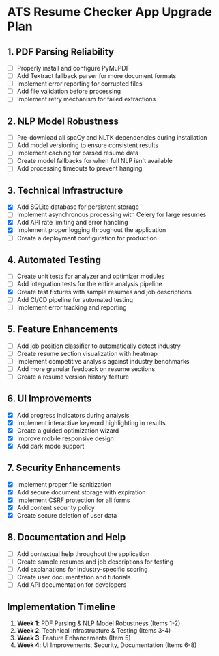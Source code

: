 # ATS Resume Checker App Upgrade Plan

## 1. PDF Parsing Reliability
- [ ] Properly install and configure PyMuPDF
- [ ] Add Textract fallback parser for more document formats
- [ ] Implement error reporting for corrupted files
- [ ] Add file validation before processing
- [ ] Implement retry mechanism for failed extractions

## 2. NLP Model Robustness
- [ ] Pre-download all spaCy and NLTK dependencies during installation
- [ ] Add model versioning to ensure consistent results
- [ ] Implement caching for parsed resume data
- [ ] Create model fallbacks for when full NLP isn't available
- [ ] Add processing timeouts to prevent hanging

## 3. Technical Infrastructure
- [x] Add SQLite database for persistent storage
- [ ] Implement asynchronous processing with Celery for large resumes
- [x] Add API rate limiting and error handling
- [x] Implement proper logging throughout the application
- [ ] Create a deployment configuration for production

## 4. Automated Testing
- [ ] Create unit tests for analyzer and optimizer modules
- [ ] Add integration tests for the entire analysis pipeline
- [x] Create test fixtures with sample resumes and job descriptions
- [ ] Add CI/CD pipeline for automated testing
- [ ] Implement error tracking and reporting

## 5. Feature Enhancements
- [ ] Add job position classifier to automatically detect industry
- [ ] Create resume section visualization with heatmap
- [ ] Implement competitive analysis against industry benchmarks
- [ ] Add more granular feedback on resume sections
- [ ] Create a resume version history feature

## 6. UI Improvements
- [x] Add progress indicators during analysis
- [x] Implement interactive keyword highlighting in results
- [x] Create a guided optimization wizard
- [x] Improve mobile responsive design
- [x] Add dark mode support

## 7. Security Enhancements
- [x] Implement proper file sanitization
- [x] Add secure document storage with expiration
- [x] Implement CSRF protection for all forms
- [x] Add content security policy
- [x] Create secure deletion of user data

## 8. Documentation and Help
- [ ] Add contextual help throughout the application
- [ ] Create sample resumes and job descriptions for testing
- [ ] Add explanations for industry-specific scoring
- [ ] Create user documentation and tutorials
- [ ] Add API documentation for developers

## Implementation Timeline
1. **Week 1**: PDF Parsing & NLP Model Robustness (Items 1-2)
2. **Week 2**: Technical Infrastructure & Testing (Items 3-4)
3. **Week 3**: Feature Enhancements (Item 5)
4. **Week 4**: UI Improvements, Security, Documentation (Items 6-8) 